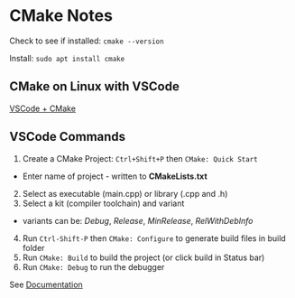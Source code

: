 # CMake Notes

Check to see if installed: `cmake --version`

Install: `sudo apt install cmake`

## CMake on Linux with VSCode
[VSCode + CMake](https://code.visualstudio.com/docs/cpp/cmake-linux)

## VSCode Commands 
1. Create a CMake Project: `Ctrl+Shift+P` then `CMake: Quick Start`
  * Enter name of project - written to **CMakeLists.txt**
2. Select as executable (main.cpp) or library (.cpp and .h)
3. Select a kit (compiler toolchain) and variant
  * variants can be: *Debug*, *Release*, *MinRelease*, *RelWithDebInfo*
4. Run `Ctrl-Shift-P` then `CMake: Configure` to generate build files in build folder
5. Run `CMake: Build` to build the project (or click build in Status bar)
6. Run `CMake: Debug` to run the debugger

See [Documentation](https://github.com/microsoft/vscode-cmake-tools/tree/main/docs#cmake-tools-for-visual-studio-code-documentation)